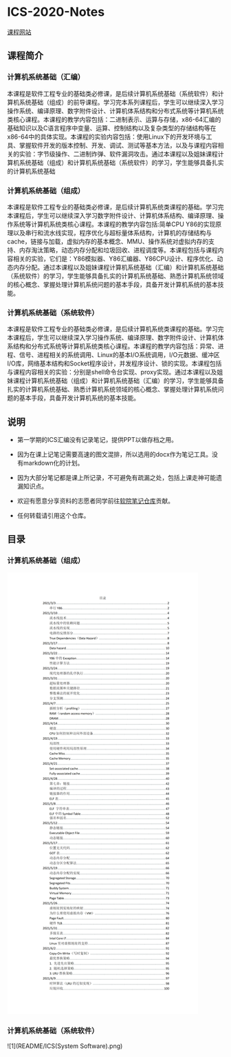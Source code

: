 # ICS-2020-Notes

[课程网站](https://ipads.se.sjtu.edu.cn/courses/ics/)

## 课程简介

### 计算机系统基础（汇编）

本课程是软件工程专业的基础类必修课，是后续计算机系统基础（系统软件）和计算机系统基础（组成）的前导课程。学习完本系列课程后，学生可以继续深入学习操作系统、编译原理、数字附件设计、计算机体系结构和分布式系统等计算机系统类核心课程。本课程的教学内容包括：二进制表示、运算与存储，x86-64汇编的基础知识以及C语言程序中变量、运算、控制结构以及复杂类型的存储结构等在x86-64中的具体实现。本课程的实验内容包括：使用Linux下的开发环境与工具、掌握软件开发的版本控制、开发、调试、测试等基本方法，以及与课程内容相关的实验：字节级操作、二进制炸弹、软件漏洞攻击。通过本课程以及姐妹课程计算机系统基础（组成）和计算机系统基础（系统软件）的学习，学生能够具备扎实的计算机系统基础

### 计算机系统基础（组成）

本课程是软件工程专业的基础类必修课，是后续计算机系统类课程的基础。学习完本课程后，学生可以继续深入学习数字附件设计、计算机体系结构、编译原理、操作系统等计算机系统类核心课程。本课程的教学内容包括:简单CPU Y86的实现原理以及串行和流水线实现，程序优化与超标量体系结构，计算机的存储结构与cache，链接与加载，虚拟内存的基本概念、MMU、操作系统对虚拟内存的支持、内存淘汰策略，动态内存分配和垃圾回收、进程调度等。本课程包括与课程内容相关的实验，它们是：Y86模拟器、Y86汇编器、Y86CPU设计、程序优化、动态内存分配。通过本课程以及姐妹课程计算机系统基础（汇编）和计算机系统基础（系统软件）的学习，学生能够具备扎实的计算机系统基础、熟悉计算机系统领域的核心概念、掌握处理计算机系统问题的基本手段，具备开发计算机系统的基本技能。

### 计算机系统基础（系统软件）

本课程是软件工程专业的基础类必修课，是后续计算机系统类课程的基础。学习完本课程后，学生可以继续深入学习操作系统、编译原理、数字附件设计、计算机体系结构和分布式系统等计算机系统类核心课程。本课程的教学内容包括：异常、进程、信号、进程相关的系统调用、Linux的基本I/O系统调用，I/O元数据、缓冲区I/O库，网络基本结构和Socket程序设计，并发程序设计、锁的实现。本课程包括与课程内容相关的实验：分别是shell命令台实现、proxy实现。通过本课程以及姐妹课程计算机系统基础（组成）和计算机系统基础（汇编）的学习，学生能够具备扎实的计算机系统基础、熟悉计算机系统领域的核心概念、掌握处理计算机系统问题的基本手段，具备开发计算机系统的基本技能。

## 说明

- 第一学期的ICS汇编没有记录笔记，提供PPT以做存档之用。

- 因为在课上记笔记需要高速的图文混排，所以选用的docx作为笔记工具。没有markdown化的计划。
- 因为大部分笔记都是课上所记录，不可避免有疏漏之处，包括上课走神可能遗漏知识点。
- 欢迎有愿意分享资料的志愿者同学前往[软院笔记仓库](https://github.com/SJTU-SE/awesome-se-notes)贡献。
- 任何转载请引用这个仓库。

## 目录

### 计算机系统基础（组成）

![1](README/ICS(Organization).png)

### 计算机系统基础（系统软件）

![1](README/ICS(System Software).png)